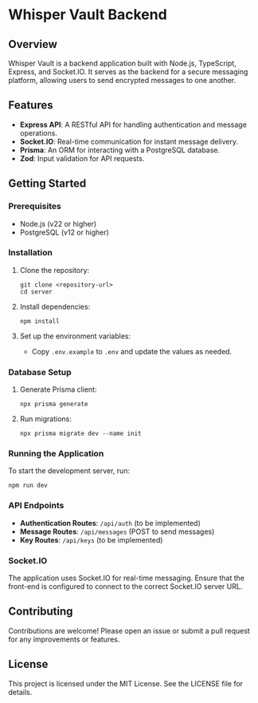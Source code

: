 # Whisper Vault Backend

## Overview
Whisper Vault is a backend application built with Node.js, TypeScript, Express, and Socket.IO. It serves as the backend for a secure messaging platform, allowing users to send encrypted messages to one another.

## Features
- **Express API**: A RESTful API for handling authentication and message operations.
- **Socket.IO**: Real-time communication for instant message delivery.
- **Prisma**: An ORM for interacting with a PostgreSQL database.
- **Zod**: Input validation for API requests.

## Getting Started

### Prerequisites
- Node.js (v22 or higher)
- PostgreSQL (v12 or higher)

### Installation
1. Clone the repository:
   ```
   git clone <repository-url>
   cd server
   ```

2. Install dependencies:
   ```
   npm install
   ```

3. Set up the environment variables:
   - Copy `.env.example` to `.env` and update the values as needed.

### Database Setup
1. Generate Prisma client:
   ```
   npx prisma generate
   ```

2. Run migrations:
   ```
   npx prisma migrate dev --name init
   ```

### Running the Application
To start the development server, run:
```
npm run dev
```

### API Endpoints
- **Authentication Routes**: `/api/auth` (to be implemented)
- **Message Routes**: `/api/messages` (POST to send messages)
- **Key Routes**: `/api/keys` (to be implemented)

### Socket.IO
The application uses Socket.IO for real-time messaging. Ensure that the front-end is configured to connect to the correct Socket.IO server URL.

## Contributing
Contributions are welcome! Please open an issue or submit a pull request for any improvements or features.

## License
This project is licensed under the MIT License. See the LICENSE file for details.